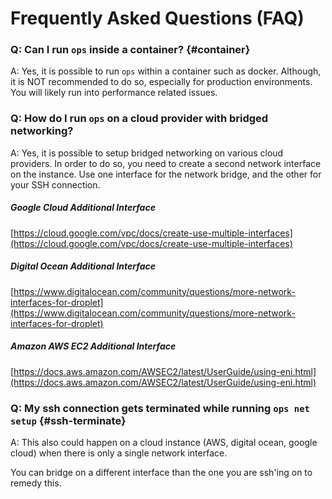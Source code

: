Frequently Asked Questions (FAQ)
================================

### Q: Can I run `ops` inside a container? {#container}
A: Yes, it is possible to run `ops` within a container such as docker.
Although, it is NOT recommended to do so, especially for
production environments. You will likely run into performance related issues.

### Q: How do I run `ops` on a cloud provider with bridged networking?
A: Yes, it is possible to setup bridged networking on various cloud providers.
In order to do so, you need to create a second network interface on the
instance. Use one interface for the network bridge, and the other for your SSH
connection.

##### Google Cloud Additional Interface
[https://cloud.google.com/vpc/docs/create-use-multiple-interfaces](https://cloud.google.com/vpc/docs/create-use-multiple-interfaces)

##### Digital Ocean Additional Interface
[https://www.digitalocean.com/community/questions/more-network-interfaces-for-droplet](https://www.digitalocean.com/community/questions/more-network-interfaces-for-droplet)

##### Amazon AWS EC2 Additional Interface
[https://docs.aws.amazon.com/AWSEC2/latest/UserGuide/using-eni.html](https://docs.aws.amazon.com/AWSEC2/latest/UserGuide/using-eni.html)

### Q: My ssh connection gets terminated while running `ops net setup` {#ssh-terminate}
A: This also could happen on a cloud instance (AWS, digital ocean, google
cloud) when there is only a single network interface.

You can bridge on a different interface than the one you are ssh'ing on
to remedy this.
